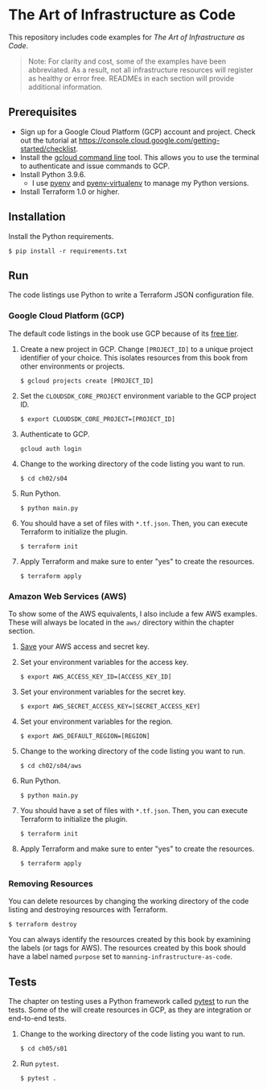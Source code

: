# The Art of Infrastructure as Code

This repository includes code examples for
*The Art of Infrastructure as Code*.

> Note: For clarity and cost, some of the examples have been abbreviated.
  As a result, not all infrastructure resources will register as healthy or error
  free. READMEs in each section will provide additional information.

## Prerequisites

- Sign up for a Google Cloud Platform (GCP) account and project. Check out the
  tutorial at https://console.cloud.google.com/getting-started/checklist.
- Install the [gcloud command line](https://cloud.google.com/sdk/docs/install) tool.
  This allows you to use the terminal to authenticate and issue commands to GCP.
- Install Python 3.9.6.
  - I use [pyenv](https://github.com/pyenv/pyenv)
    and [pyenv-virtualenv](https://github.com/pyenv/pyenv-virtualenv)
    to manage my Python versions.
- Install Terraform 1.0 or higher.

## Installation

Install the Python requirements.

```shell
$ pip install -r requirements.txt
```

## Run

The code listings use Python to write a Terraform JSON configuration file.

### Google Cloud Platform (GCP)

The default code listings in the book use GCP because of its
[free tier](https://cloud.google.com/free).

1. Create a new project in GCP. Change `[PROJECT_ID]` to a unique
   project identifier of your choice. This isolates resources from
   this book from other environments or projects.
   ```shell
   $ gcloud projects create [PROJECT_ID]
   ```

1. Set the `CLOUDSDK_CORE_PROJECT` environment variable
   to the GCP project ID.
   ```shell
   $ export CLOUDSDK_CORE_PROJECT=[PROJECT_ID]
   ```

1. Authenticate to GCP.
   ```shell
   gcloud auth login
   ```

1. Change to the working directory of the code listing you want to run.
   ```shell
   $ cd ch02/s04
   ```

1. Run Python.
   ```shell
   $ python main.py
   ```

1. You should have a set of files with `*.tf.json`. Then, you can
   execute Terraform to initialize the plugin.
   ```shell
   $ terraform init
   ```

1. Apply Terraform and make sure to enter "yes" to create the resources.
   ```shell
   $ terraform apply
   ```

### Amazon Web Services (AWS)

To show some of the AWS equivalents, I also include a
few AWS examples. These will always be located in the `aws/`
directory within the chapter section.

1. [Save](https://docs.aws.amazon.com/general/latest/gr/aws-sec-cred-types.html#access-keys-and-secret-access-keys)
   your AWS access and secret key.

1. Set your environment variables for the access key.
   ```shell
   $ export AWS_ACCESS_KEY_ID=[ACCESS_KEY_ID]
   ```

1. Set your environment variables for the secret key.
   ```shell
   $ export AWS_SECRET_ACCESS_KEY=[SECRET_ACCESS_KEY]
   ```

1. Set your environment variables for the region.
   ```shell
   $ export AWS_DEFAULT_REGION=[REGION]
   ```

1. Change to the working directory of the code listing you want to run.
   ```shell
   $ cd ch02/s04/aws
   ```

1. Run Python.
   ```shell
   $ python main.py
   ```

1. You should have a set of files with `*.tf.json`. Then, you can
   execute Terraform to initialize the plugin.
   ```shell
   $ terraform init
   ```

1. Apply Terraform and make sure to enter "yes" to create the resources.
   ```shell
   $ terraform apply
   ```

### Removing Resources

You can delete resources by changing the working directory
of the code listing and destroying resources with Terraform.

```shell
$ terraform destroy
```

You can always identify the resources created by this book by examining
the labels (or tags for AWS). The resources created by this book should
have a label named `purpose` set to `manning-infrastructure-as-code`.

## Tests

The chapter on testing uses a Python framework called
[pytest](https://docs.pytest.org/en/stable/)
to run the tests. Some of the will create resources in GCP,
as they are integration or end-to-end tests.

1. Change to the working directory of the code listing you want to run.
   ```shell
   $ cd ch05/s01
   ```

1. Run `pytest`.
   ```shell
   $ pytest .
   ```